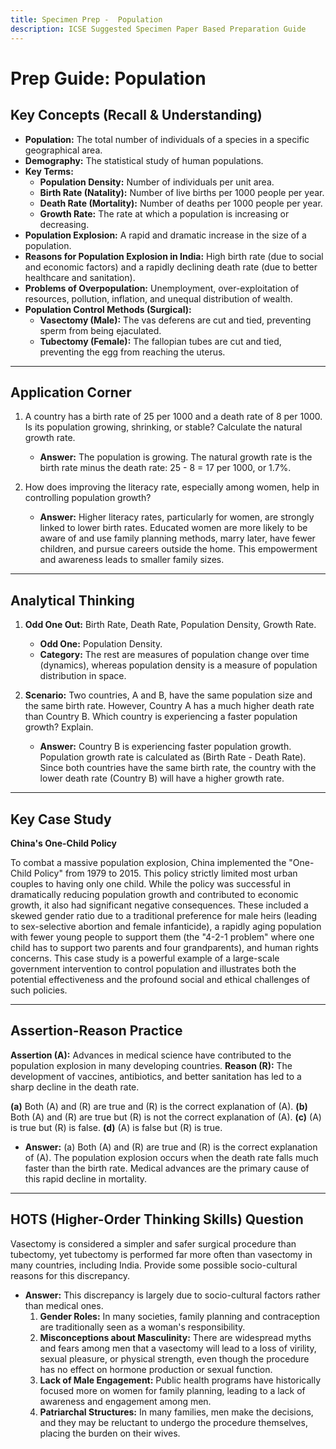 ```yaml
---
title: Specimen Prep -  Population
description: ICSE Suggested Specimen Paper Based Preparation Guide
---
```


# Prep Guide: Population

## Key Concepts (Recall & Understanding)

*   **Population:** The total number of individuals of a species in a specific geographical area.
*   **Demography:** The statistical study of human populations.
*   **Key Terms:**
    *   **Population Density:** Number of individuals per unit area.
    *   **Birth Rate (Natality):** Number of live births per 1000 people per year.
    *   **Death Rate (Mortality):** Number of deaths per 1000 people per year.
    *   **Growth Rate:** The rate at which a population is increasing or decreasing.
*   **Population Explosion:** A rapid and dramatic increase in the size of a population.
*   **Reasons for Population Explosion in India:** High birth rate (due to social and economic factors) and a rapidly declining death rate (due to better healthcare and sanitation).
*   **Problems of Overpopulation:** Unemployment, over-exploitation of resources, pollution, inflation, and unequal distribution of wealth.
*   **Population Control Methods (Surgical):**
    *   **Vasectomy (Male):** The vas deferens are cut and tied, preventing sperm from being ejaculated.
    *   **Tubectomy (Female):** The fallopian tubes are cut and tied, preventing the egg from reaching the uterus.

---

## Application Corner

1.  A country has a birth rate of 25 per 1000 and a death rate of 8 per 1000. Is its population growing, shrinking, or stable? Calculate the natural growth rate.
    *   **Answer:** The population is growing. The natural growth rate is the birth rate minus the death rate: 25 - 8 = 17 per 1000, or 1.7%.

2.  How does improving the literacy rate, especially among women, help in controlling population growth?
    *   **Answer:** Higher literacy rates, particularly for women, are strongly linked to lower birth rates. Educated women are more likely to be aware of and use family planning methods, marry later, have fewer children, and pursue careers outside the home. This empowerment and awareness leads to smaller family sizes.

---

## Analytical Thinking

1.  **Odd One Out:** Birth Rate, Death Rate, Population Density, Growth Rate.
    *   **Odd One:** Population Density.
    *   **Category:** The rest are measures of population change over time (dynamics), whereas population density is a measure of population distribution in space.

2.  **Scenario:** Two countries, A and B, have the same population size and the same birth rate. However, Country A has a much higher death rate than Country B. Which country is experiencing a faster population growth? Explain.
    *   **Answer:** Country B is experiencing faster population growth. Population growth rate is calculated as (Birth Rate - Death Rate). Since both countries have the same birth rate, the country with the lower death rate (Country B) will have a higher growth rate.

---

## Key Case Study

**China's One-Child Policy**

To combat a massive population explosion, China implemented the "One-Child Policy" from 1979 to 2015. This policy strictly limited most urban couples to having only one child. While the policy was successful in dramatically reducing population growth and contributed to economic growth, it also had significant negative consequences. These included a skewed gender ratio due to a traditional preference for male heirs (leading to sex-selective abortion and female infanticide), a rapidly aging population with fewer young people to support them (the "4-2-1 problem" where one child has to support two parents and four grandparents), and human rights concerns. This case study is a powerful example of a large-scale government intervention to control population and illustrates both the potential effectiveness and the profound social and ethical challenges of such policies.

---

## Assertion-Reason Practice

**Assertion (A):** Advances in medical science have contributed to the population explosion in many developing countries.
**Reason (R):** The development of vaccines, antibiotics, and better sanitation has led to a sharp decline in the death rate.

**(a)** Both (A) and (R) are true and (R) is the correct explanation of (A).
**(b)** Both (A) and (R) are true but (R) is not the correct explanation of (A).
**(c)** (A) is true but (R) is false.
**(d)** (A) is false but (R) is true.

*   **Answer:** (a) Both (A) and (R) are true and (R) is the correct explanation of (A). The population explosion occurs when the death rate falls much faster than the birth rate. Medical advances are the primary cause of this rapid decline in mortality.

---

## HOTS (Higher-Order Thinking Skills) Question

Vasectomy is considered a simpler and safer surgical procedure than tubectomy, yet tubectomy is performed far more often than vasectomy in many countries, including India. Provide some possible socio-cultural reasons for this discrepancy.

*   **Answer:** This discrepancy is largely due to socio-cultural factors rather than medical ones. 
    1.  **Gender Roles:** In many societies, family planning and contraception are traditionally seen as a woman's responsibility.
    2.  **Misconceptions about Masculinity:** There are widespread myths and fears among men that a vasectomy will lead to a loss of virility, sexual pleasure, or physical strength, even though the procedure has no effect on hormone production or sexual function.
    3.  **Lack of Male Engagement:** Public health programs have historically focused more on women for family planning, leading to a lack of awareness and engagement among men.
    4.  **Patriarchal Structures:** In many families, men make the decisions, and they may be reluctant to undergo the procedure themselves, placing the burden on their wives.

